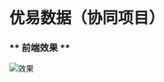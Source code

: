 # 优易数据（协同项目）

### ** 前端效果 **

![效果](https://github.com/litt1eseven/python-project/blob/master/Company%20project/images/ycyy-xietong.png)
